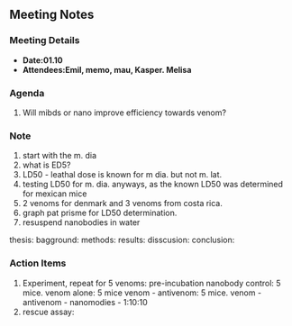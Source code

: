 ## Meeting Notes

### Meeting Details
- **Date:01.10**    
- **Attendees:Emil, memo, mau,  Kasper. Melisa**  

### Agenda
1. Will mibds or nano improve efficiency towards venom?

### Note
1.  start with the m. dia
3. what is ED5?
4. LD50 - leathal dose is known for m dia. but not m. lat.
5. testing LD50 for m. dia. anyways, as the known LD50 was determined for mexican mice
6. 2 venoms for denmark and 3 venoms from costa rica. 
7. graph pat prisme for LD50 determination. 
8. resuspend nanobodies in water

thesis:
bagground:
methods:
results:
disscusion:
conclusion:


### Action Items
1. Experiment, repeat for 5 venoms: 
pre-incubation 
nanobody control: 5 mice.
venom alone: 5 mice
venom - antivenom: 5 mice.
venom - antivenom - nanomodies - 1:10:10
2.  rescue assay: